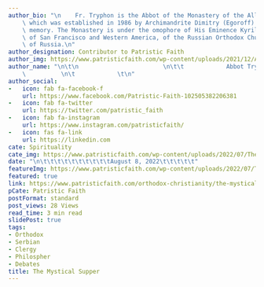 ```yaml
---
author_bio: "\n    Fr. Tryphon is the Abbot of the Monastery of the All-Merciful Saviour,\
    \ which was established in 1986 by Archimandrite Dimitry (Egoroff) of blessed\
    \ memory. The Monastery is under the omophore of His Eminence Kyrill, Archbishop\
    \ of San Francisco and Western America, of the Russian Orthodox Church Outside\
    \ of Russia.\n"
author_designation: Contributor to Patristic Faith
author_img: https://www.patristicfaith.com/wp-content/uploads/2021/12/Abbot-Tryphon-Headshot-150x150.png
author_name: "\n\t\n                        \n\t\t            Abbot Tryphon      \
    \          \n\t            \t\n"
author_social:
-   icon: fab fa-facebook-f
    url: https://www.facebook.com/Patristic-Faith-102505382206381
-   icon: fab fa-twitter
    url: https://twitter.com/patristic_faith
-   icon: fab fa-instagram
    url: https://www.instagram.com/patristicfaith/
-   icon: fas fa-link
    url: https://linkedin.com
cate: Spirituality
cate_img: https://www.patristicfaith.com/wp-content/uploads/2022/07/The-Mystical-Supper-2.png
date: "\n\t\t\t\t\t\t\t\t\t\tAugust 8, 2022\t\t\t\t\t"
featureImg: https://www.patristicfaith.com/wp-content/uploads/2022/07/The-Mystical-Supper-2.png
featured: true
link: https://www.patristicfaith.com/orthodox-christianity/the-mystical-supper-2/
pCate: Patristic Faith
postFormat: standard
post_views: 28 Views
read_time: 3 min read
slidePost: true
tags:
- Orthodox
- Serbian
- Clergy
- Philospher
- Debates
title: The Mystical Supper
---
```

